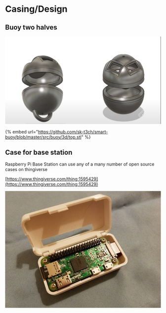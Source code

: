 # Casing/Design

## Buoy two halves

![](../.gitbook/assets/image%20%2831%29.png)

{% embed url="https://github.com/sk-t3ch/smart-buoy/blob/master/src/buoy/3d/top.stl" %}



## Case for base station

Raspberry Pi Base Station can use any of a many number of open source cases on thingiverse

[https://www.thingiverse.com/thing:1595429](https://www.thingiverse.com/thing:1595429)

![](../.gitbook/assets/image%20%2827%29.png)





